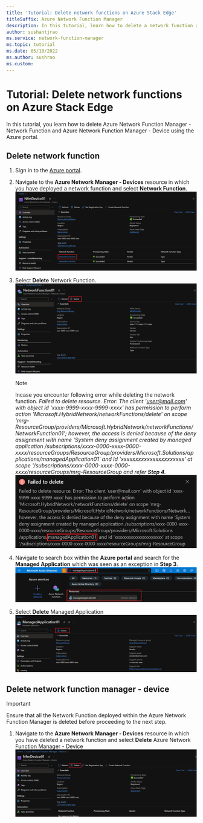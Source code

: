 ```yaml
---
title: 'Tutorial: Delete network functions on Azure Stack Edge'
titleSuffix: Azure Network Function Manager
description: In this tutorial, learn how to delete a network function as a managed application.
author: sushantjrao
ms.service: network-function-manager
ms.topic: tutorial
ms.date: 05/10/2022
ms.author: sushrao
ms.custom: 
---
```

# Tutorial: Delete network functions on Azure Stack Edge

In this tutorial, you learn how to delete Azure Network Function Manager - Network Function and Azure Network Function Manager - Device using the Azure portal. 


## Delete network function

1. Sign in to the [Azure portal](https://portal.azure.com).

1. Navigate to the **Azure Network Manager - Devices** resource in which you have deployed a network function and select **Network Function**.
 ![Screenshot that shows how to select a network function.](media/delete-functions/select-network-function.png)

1. Select **Delete** Network Function.
 ![Screenshot that shows how to delete a network function.](media/delete-functions/delete-network-function.png)

   > [!NOTE]
   > Incase you encounter following error while deleting the network function.
   > *Failed to delete resource. Error: The client 'user@mail.com' with object id 'xxxx-9999-xxxx-9999-xxxx' has permission to perform action 'Microsoft.HybridNetwork/networkFunctions/delete' on scope 'mrg-ResourceGroup/providers/Microsoft.HybridNetwork/networkFunctions/NetworkFunction01'; however, the access is denied because of the deny assignment with name 'System deny assignment created by managed application /subscriptions/xxxx-0000-xxxx-0000-xxxx/resourceGroups/ResourceGroup/providers/Microsoft.Solutions/applications/managedApplication01' and Id 'xxxxxxxxxxxxxxxxxxxxxx' at scope '/subscriptions/xxxx-0000-xxxx-0000-xxxx/resourceGroups/mrg-ResourceGroup and refer **Step 4**.*
   > ![Screenshot that shows an error for failed to delete.](media/delete-functions/failed-to-delete.png)
   
1. Navigate to search box within the **Azure portal** and search for the **Managed Application** which was seen as an exception in **Step 3**.
 ![Screenshot that shows a managed application.](media/delete-functions/managed-application.png)

1. Select **Delete** Managed Application
 ![Screenshot that shows how to delete a managed application.](media/delete-functions/delete-managed-application.png)

## Delete network function manager - device

   > [!IMPORTANT] 
   > Ensure that all the Network Function deployed within the Azure Network Function Manager is deleted before proceeding to the next step.
   >

1. Navigate to the **Azure Network Manager - Devices** resource in which you have deleted a network function and select **Delete** Azure Network Function Manager - Device
 ![Screenshot that shows how to delete a network function manager.](media/delete-functions/delete-network-function-manager.png)
